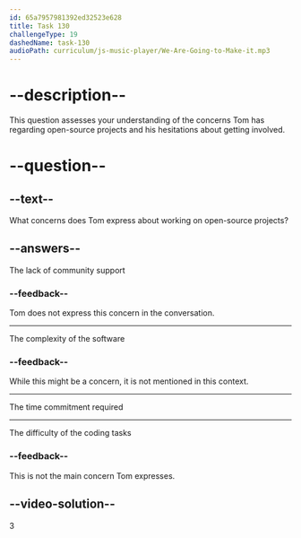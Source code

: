 ```yaml
---
id: 65a7957981392ed32523e628
title: Task 130
challengeType: 19
dashedName: task-130
audioPath: curriculum/js-music-player/We-Are-Going-to-Make-it.mp3
---
```


<!--
AUDIO REFERENCE:
Tom: I checked some open-source projects, but I admit that I have problems with the amount of time it can take.
-->

# --description--

This question assesses your understanding of the concerns Tom has regarding open-source projects and his hesitations about getting involved.

# --question--

## --text--

What concerns does Tom express about working on open-source projects?

## --answers--

The lack of community support

### --feedback--

Tom does not express this concern in the conversation.

---

The complexity of the software

### --feedback--

While this might be a concern, it is not mentioned in this context.

---

The time commitment required

---

The difficulty of the coding tasks

### --feedback--

This is not the main concern Tom expresses.

## --video-solution--

3

